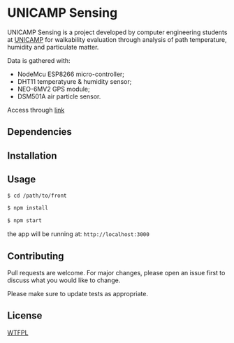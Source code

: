 # UNICAMP Sensing

UNICAMP Sensing is a project developed by computer engineering students at [UNICAMP](https://www.unicamp.br/unicamp/) 
for walkability evaluation through analysis of path temperature, humidity and particulate matter.

Data is gathered with: 
*  NodeMcu ESP8266 micro-controller;
*  DHT11 temperatyure & humidity sensor;
*  NEO-6MV2 GPS module;
*  DSM501A air particle sensor.

Access through [link](http://unicamp-sensing.herokuapp.com/)

## Dependencies

## Installation

## Usage

```sh
$ cd /path/to/front

$ npm install

$ npm start
```
the app will be running at: `http://localhost:3000`

## Contributing
Pull requests are welcome. For major changes, please open an issue first to discuss what you would like to change.

Please make sure to update tests as appropriate.

## License
[WTFPL](http://www.wtfpl.net/)